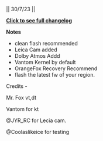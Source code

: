 || 30/7/23 ||

**[Click to see full changelog](https://raw.githubusercontent.com/bhaskar966/OTA/main/DerpFest/changelog_sweet.txt)**

**Notes**

- clean flash recommended
- Leica Cam added
- Dolby Atmos Addd
- Vantom Kernel by default
- OrangeFox Recovery Recommend
- flash the latest fw of your region.


Credits -

Mr. Fox vt,dt

Vantom for kt

@JYR_RC for Lecia cam.

@Coolaslikeice for testing
